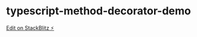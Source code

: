 # typescript-method-decorator-demo

[Edit on StackBlitz ⚡️](https://stackblitz.com/edit/typescript-method-decorator-demo)